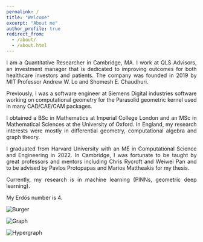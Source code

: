 ```yaml
---
permalink: /
title: "Welcome"
excerpt: "About me"
author_profile: true
redirect_from: 
  - /about/
  - /about.html
---
```


<p style="text-align:justify"> I am a Quantitative Researcher in Cambridge, MA. I work at QLS Advisors, an investment manager that is dedicated to improving outcomes for both healthcare investors and patients. The company was founded in 2019 by MIT Professor Andrew W. Lo and Shomesh E. Chaudhuri. </p>

<p style="text-align:justify"> Previously, I was a software engineer at Siemens Digital industries software working on computational geometry for the Parasolid geometric kernel used in many CAD/CAE/CAM packages.</p>

<p style="text-align:justify"> I obtained a BSc in Mathematics at Imperial College London and an MSc in Mathematical Sciences at the University of Oxford. In England, my research interests were mostly in differential geometry, computational algebra and graph theory.</p>

<p style="text-align:justify"> I graduated from Harvard University with an ME in Computational Science and Engineering in 2022. In Cambridge, I was fortunate to be taught by great professors and mentors including Chris Rycroft and Weiwei Pan and to be advised by Pavlos Protopapas and Marios Mattheakis for my thesis.</p>

<p style="text-align:justify"> Currently, my research is in machine learning (PINNs, geometric deep learning).</p>

My Erdős number is 4.

![Burger](https://raphaelpellegrin.github.io/images/Burger.png)


![Graph](https://raphaelpellegrin.github.io/images/graph.png)

![Hypergraph](https://raphaelpellegrin.github.io/images/hypergraph_random_walk.gif)







